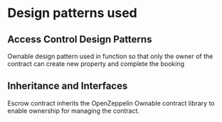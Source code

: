 # Design patterns used
## Access Control Design Patterns
Ownable design pattern used in function so that only the owner of the contract can create new property and complete the booking

## Inheritance and Interfaces
Escrow contract inherits the OpenZeppelin Ownable contract library to enable ownership for managing the contract.